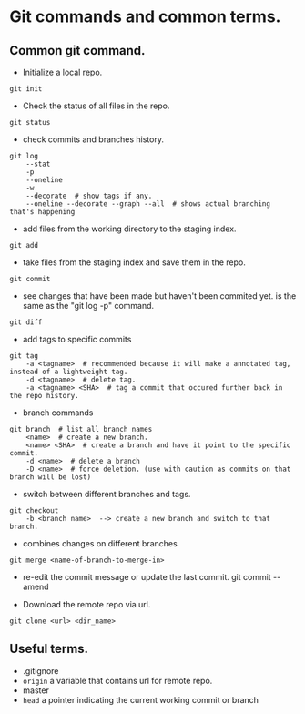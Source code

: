 # Git commands and common terms.
## Common git command.
* Initialize a local repo.
```
git init
```

* Check the status of all files in the repo.
```
git status
```

* check commits and branches history.
```
git log
    --stat
    -p
    --oneline
    -w
    --decorate  # show tags if any.
    --oneline --decorate --graph --all  # shows actual branching that's happening
```

* add files from the working directory to the staging index.
```
git add
```

* take files from the staging index and save them in the repo.
```
git commit
```

* see changes that have been made but haven't been commited yet. is the same as the "git log -p" command.
```
git diff
```

* add tags to specific commits
```
git tag
    -a <tagname>  # recommended because it will make a annotated tag, instead of a lightweight tag.
    -d <tagname>  # delete tag.
    -a <tagname> <SHA>  # tag a commit that occured further back in the repo history.
```

* branch commands
```
git branch  # list all branch names
    <name>  # create a new branch.
    <name> <SHA>  # create a branch and have it point to the specific commit.
    -d <name>  # delete a branch
    -D <name>  # force deletion. (use with caution as commits on that branch will be lost)
```

* switch between different branches and tags.
```
git checkout
    -b <branch name>  --> create a new branch and switch to that branch.
```

* combines changes on different branches
```
git merge <name-of-branch-to-merge-in>
```

* re-edit the commit message or update the last commit.
git commit --amend

* Download the remote repo via url.
```
git clone <url> <dir_name>
```

## Useful terms.
* .gitignore
* `origin` a variable that contains url for remote repo.
* master
* `head` a pointer indicating the current working commit or branch


